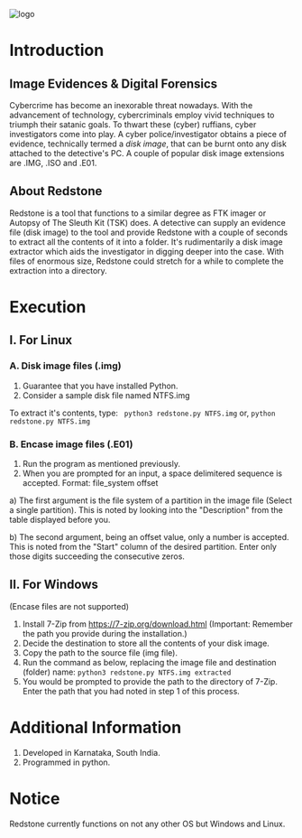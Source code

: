 ![logo](https://user-images.githubusercontent.com/53004679/164986375-b32a9b45-059e-4c1a-8ff7-bec604a16b93.png)

# Introduction
## Image Evidences & Digital Forensics
Cybercrime has become an inexorable threat nowadays. With the advancement of technology, cybercriminals employ vivid techniques to triumph their satanic goals. To thwart these (cyber) ruffians, cyber investigators come into play. A cyber police/investigator obtains a piece of evidence, technically termed a _disk image_, that can be burnt onto any disk attached to the detective's PC. A couple of popular disk image extensions are .IMG, .ISO and .E01. 

## About Redstone
Redstone is a tool that functions to a similar degree as FTK imager or Autopsy of The Sleuth Kit (TSK) does. A detective can supply an evidence file (disk image) to the tool and provide Redstone with a couple of seconds to extract all the contents of it into a folder. It's rudimentarily a disk image extractor which aids the investigator in digging deeper into the case. With files of enormous size, Redstone could stretch for a while to complete the extraction into a directory.

# Execution

## I. For Linux

### A. Disk image files (.img)
1. Guarantee that you have installed Python.
2. Consider a sample disk file named NTFS.img

To extract it's contents, type:
``` python3 redstone.py NTFS.img``` 
or, 
```python redstone.py NTFS.img```

### B. Encase image files (.E01)
1. Run the program as mentioned previously.
2. When you are prompted for an input, a space delimitered sequence is accepted. 
Format: file_system offset

a) The first argument is the file system of a partition in the image file (Select a single partition). This is noted by looking into the "Description" from the table displayed before you. 

b) The second argument, being an offset value, only a number is accepted.  This is noted from the "Start" column of the desired partition. Enter only those digits succeeding the consecutive zeros.

## II. For Windows
(Encase files are not supported)
1. Install 7-Zip from https://7-zip.org/download.html
(Important: Remember the path you provide during the installation.)
2. Decide the destination to store all the contents of your disk image.
3. Copy the path to the source file (img file).
4. Run the command as below, replacing the image file and destination (folder) name: 
```python3 redstone.py NTFS.img extracted```
5. You would be prompted to provide the path to the directory of 7-Zip. Enter the path that you had noted in step 1 of this process.

# Additional Information
1. Developed in Karnataka, South India.
2. Programmed in python.

# Notice
Redstone currently functions on not any other OS but Windows and Linux.
